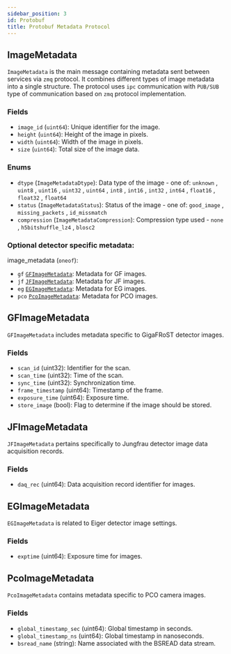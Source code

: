```yaml
---
sidebar_position: 3
id: Protobuf
title: Protobuf Metadata Protocol
---
```


## ImageMetadata

`ImageMetadata` is the main message containing metadata sent between services via `zmq` protocol. It combines different types of image metadata into a single structure. The protocol uses `ipc` communication with `PUB/SUB` type of communication based on `zmq` protocol implementation.

### Fields
- `image_id` (`uint64`): Unique identifier for the image.
- `height` (`uint64`): Height of the image in pixels.
- `width` (`uint64`): Width of the image in pixels.
- `size` (`uint64`): Total size of the image data.

### Enums
- `dtype` (`ImageMetadataDtype`): Data type of the image - one of:
  `unknown` , `uint8` , `uint16` , `uint32` , `uint64` , `int8` , `int16` , `int32` , `int64` , `float16` , `float32` , `float64`
- `status` (`ImageMetadataStatus`): Status of the image - one of: `good_image` , `missing_packets` , `id_missmatch`
- `compression` (`ImageMetadataCompression`): Compression type used - `none` , `h5bitshuffle_lz4` , `blosc2`

### Optional detector specific metadata:

image_metadata (`oneof`):

- `gf` [`GFImageMetadata`](#gfimagemetadata): Metadata for GF images.
- `jf` [`JFImageMetadata`](#jfimagemetadata): Metadata for JF images.
- `eg` [`EGImageMetadata`](#egimagemetadata): Metadata for EG images.
- `pco` [`PcoImageMetadata`](#pcoimagemetadata): Metadata for PCO images.

## GFImageMetadata

`GFImageMetadata` includes metadata specific to GigaFRoST detector images.

### Fields
- `scan_id` (uint32): Identifier for the scan.
- `scan_time` (uint32): Time of the scan.
- `sync_time` (uint32): Synchronization time.
- `frame_timestamp` (uint64): Timestamp of the frame.
- `exposure_time` (uint64): Exposure time.
- `store_image` (bool): Flag to determine if the image should be stored.

## JFImageMetadata

`JFImageMetadata` pertains specifically to Jungfrau detector image data acquisition records.

### Fields
- `daq_rec` (uint64): Data acquisition record identifier for images.

## EGImageMetadata

`EGImageMetadata` is related to Eiger detector image settings.

### Fields
- `exptime` (uint64): Exposure time for images.

## PcoImageMetadata

`PcoImageMetadata` contains metadata specific to PCO camera images.

### Fields
- `global_timestamp_sec` (uint64): Global timestamp in seconds.
- `global_timestamp_ns` (uint64): Global timestamp in nanoseconds.
- `bsread_name` (string): Name associated with the BSREAD data stream.
